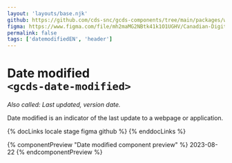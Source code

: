 ```yaml
---
layout: 'layouts/base.njk'
github: https://github.com/cds-snc/gcds-components/tree/main/packages/web/src/components/gcds-date-modified
figma: https://www.figma.com/file/mh2maMG2NBtk41k1O1UGHV/Canadian-Digital-Service%E2%80%A8---GC-Design-System?type=design&node-id=3471-9955&mode=design&t=jWaKo2Kq95VjrCgT-0
permalink: false
tags: ['datemodifiedEN', 'header']
---
```


# Date modified <br>`<gcds-date-modified>`

_Also called: Last updated, version date._

Date modified is an indicator of the last update to a webpage or application.

{% docLinks locale stage figma github %}
{% enddocLinks %}

{% componentPreview "Date modified component preview" %}
<gcds-date-modified>2023-08-22</gcds-date-modified>
{% endcomponentPreview %}
